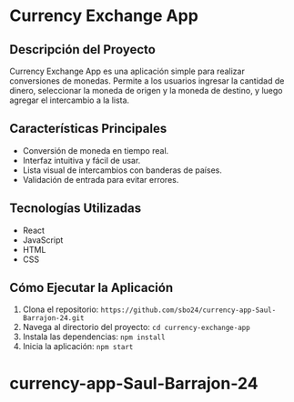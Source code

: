 # Currency Exchange App

## Descripción del Proyecto

Currency Exchange App es una aplicación simple para realizar conversiones de monedas. Permite a los usuarios ingresar la cantidad de dinero, seleccionar la moneda de origen y la moneda de destino, y luego agregar el intercambio a la lista.

## Características Principales

- Conversión de moneda en tiempo real.
- Interfaz intuitiva y fácil de usar.
- Lista visual de intercambios con banderas de países.
- Validación de entrada para evitar errores.

## Tecnologías Utilizadas

- React
- JavaScript
- HTML
- CSS

## Cómo Ejecutar la Aplicación

1. Clona el repositorio: `https://github.com/sbo24/currency-app-Saul-Barrajon-24.git`
2. Navega al directorio del proyecto: `cd currency-exchange-app`
3. Instala las dependencias: `npm install`
4. Inicia la aplicación: `npm start`

# currency-app-Saul-Barrajon-24

